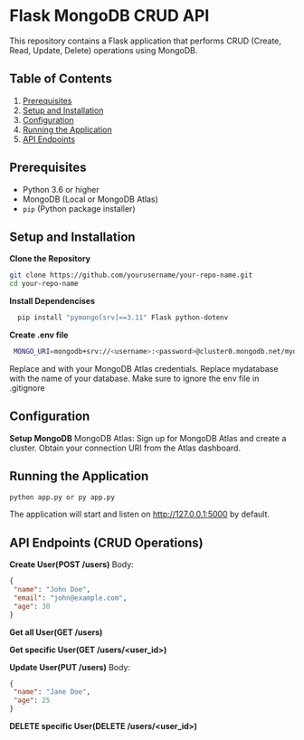 # Flask MongoDB CRUD API

This repository contains a Flask application that performs CRUD (Create, Read, Update, Delete) operations using MongoDB.

## Table of Contents

1. [Prerequisites](#prerequisites)
2. [Setup and Installation](#setup-and-installation)
3. [Configuration](#configuration)
4. [Running the Application](#running-the-application)
5. [API Endpoints](#api-endpoints-crud-operations)

## Prerequisites

- Python 3.6 or higher
- MongoDB (Local or MongoDB Atlas)
- `pip` (Python package installer)

## Setup and Installation

  **Clone the Repository**

   ```bash
   git clone https://github.com/yourusername/your-repo-name.git
   cd your-repo-name
   ```

  **Install Dependencises**
  ```bash
    pip install "pymongo[srv]==3.11" Flask python-dotenv
   ```

  **Create .env file**
  ```bash
   MONGO_URI=mongodb+srv://<username>:<password>@cluster0.mongodb.net/mydatabase?retryWrites=true&w=majority
   ```
  Replace <username> and <password> with your MongoDB Atlas credentials.
  Replace mydatabase with the name of your database.
  Make sure to ignore the env file in .gitignore

## Configuration

  **Setup MongoDB**
  MongoDB Atlas: Sign up for MongoDB Atlas and create a cluster. Obtain your connection URI from the Atlas dashboard.

## Running the Application

   ```bash
   python app.py or py app.py
   ```
  The application will start and listen on http://127.0.0.1:5000 by default.

## API Endpoints (CRUD Operations)

   **Create User(POST /users)**
   Body:
   ```json
   {
    "name": "John Doe",
    "email": "john@example.com",
    "age": 30
  }
   ```

   **Get all User(GET /users)**
   
   **Get specific User(GET /users/<user_id>)**
    
   **Update User(PUT /users)**
   Body:
   ```json
   {
    "name": "Jane Doe",
    "age": 25
  }
   ```

  **DELETE specific User(DELETE /users/<user_id>)**


  



